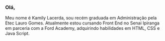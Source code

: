 ### Olá, 
Meu nome é Kamily Lacerda, sou recém graduada em Administração pela Etec Lauro Gomes. Atualmente estou cursando Front End no Senai Ipiranga em parceria com a Ford Academy, adquirindo habilidades em HTML, CSS e Java Script.
<!--
**killislac/killislac** is a ✨ _special_ ✨ repository because its `README.md` (this file) appears on your GitHub profile.

Here are some ideas to get you started:

- 🔭 I’m currently working on ...
- 🌱 I’m currently learning ...
- 👯 I’m looking to collaborate on ...
- 🤔 I’m looking for help with ...
- 💬 Ask me about ...
- 📫 How to reach me: ...
- 😄 Pronouns: ...
- ⚡ Fun fact: ...
-->
